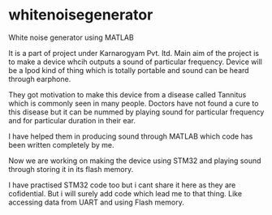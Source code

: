 # whitenoisegenerator
White noise generator using MATLAB



It is a part of project under Karnarogyam Pvt. ltd.
Main aim of the project is to make a device whcih outputs a sound of particular frequency. Device will be a Ipod kind of thing which is totally portable and sound can be heard through earphone. 

They got motivation to make this device from a disease called Tannitus which is commonly seen in many people. Doctors have not found a cure to this disease but it can be nummed by playing sound for particular frequency and for particular duration in their ear.

I have helped them in producing sound through MATLAB which code has been written completely by me.

Now we are working on making the device using STM32 and playing sound through storing it in its flash memory.

I have practised STM32 code too but i cant share it here as they are cofidential. But i will surely add code which lead me to that thing. Like accessing data from UART and using Flash memory.
